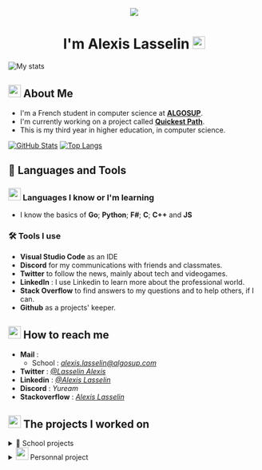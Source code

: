 <p align="center">
  <img src="https://media.giphy.com/media/xTiIzJSKB4l7xTouE8/giphy.gif">
</p>

<h1 align="center">I'm Alexis Lasselin <img src="https://cdn.discordapp.com/emojis/638827717130977282.gif?size=160&quality=lossless" width=25></h1>

![My stats](https://komarev.com/ghpvc/?username=AlexisLasselin&color=brightgreen&style=plastic)

## <img src="https://cdn.discordapp.com/emojis/1045822481803526184.webp?size=96&quality=lossless" width=25> About Me

- I'm a French student in computer science at [**ALGOSUP**](https://algosup.com/).
- I'm currently working on a project called [**Quickest Path**](https://github.com/algosup/2024-2025-project-3-quickest-path-team-3).
- This is my third year in higher education, in computer science.

[![GitHub Stats](https://github-readme-stats.vercel.app/api?username=AlexisLasselin&show_icons=true&theme=aura)](https://github.com/AlexisLasselin)
[![Top Langs](https://github-readme-stats.vercel.app/api/top-langs/?username=AlexisLasselin&hide=shaderlab,html,hlsl,css,js&count_private=true&theme=tokyonight)](https://github.com/anuraghazra/github-readme-stats)

## 🚀 Languages and Tools

### <img src="https://cdn.discordapp.com/emojis/854490183071039488.gif?size=160&quality=lossless" width=25> Languages I know or I'm learning

- I know the basics of **Go**; **Python**; **F#**; **C**; **C++** and **JS**

### 🛠️ Tools I use

- **Visual Studio Code** as an IDE
- **Discord** for my communications with friends and classmates.
- **Twitter** to follow the news, mainly about tech and videogames.
- **LinkedIn** : I use Linkedin to learn more about the professional world.
- **Stack Overflow** to find answers to my questions and to help others, if I can.
- **Github** as a projects' keeper.

## <img src="https://cdn.discordapp.com/emojis/621813805956988972.gif?size=160&quality=lossless" width = 25> How to reach me

- **Mail** :
  - School : *alexis.lasselin@algosup.com*
- **Twitter** : _[@Lasselin Alexis](https://twitter.com/LasselinAlexis1)_
- **Linkedin** : _[@Alexis Lasselin](https://www.linkedin.com/in/alexis-lasselin-318649251/)_
- **Discord** : _Yuream_
- **Stackoverflow** : _[Alexis Lasselin](https://stackoverflow.com/users/20451172/alexis-lasselin)_

## <img src="https://cdn.discordapp.com/emojis/933189860494299176.gif?size=96&quality=lossless" width=25> The projects I worked on

<details>
<summary>🏫 School projects</summary>

[Year 2022 ➜ 2023](#Year-2022-➜-2023)

1. [APPSolu](#1-APPSolu)
2. [AppNewsNetwork](#2-AppNewsNetwork)
3. [FABGen bindings](#3-FABGen-bindings)
4. [Game design](#4-Game-design)
5. [Algorithmics](#5-Algorithmics)

[Year 2023 ➜ 2024](#Year-2023-➜-2024)

1. [Rubik's art](#1-Rubiks-art)
2. [x86 retrogaming](#2-x86-retrogaming)
3. [virtual-processor](#3-virtual-processor)
4. [SportShield](#4-sportshield)
5. [Adopte un candidat](#5-flutter)

[Year 2024 ➜ 2025](#Year-2024-➜-2025)

1. [FPGA](#1-FPGA)
2. [Serious Game](#2-Serious-Game)

|             **Period**              |                     **Name**                      |                                                                       **Description**                                                                        |                                           **Link**                                           |     **Role**      |
| :---------------------------------: | :-----------------------------------------------: | :----------------------------------------------------------------------------------------------------------------------------------------------------------: | :------------------------------------------------------------------------------------------: | :---------------: |
|                                     |                                                   |                                                     <a id="Year-2022-➜-2023"></a>**_Year 2022 ➜ 2023_**                                                      |                                                                                              |                   |
| 27 September 2022 ➜ 28 October 2022 |           <a id="1-APPSolu"></a>APPSolu           |                                             SIGNALL contact us to create a prototype of smart signage for signs                                              |   [Our repo](https://github.com/algosup/2022-2023-project-1-smart-signage-Project-4-group)   |        QA         |
| 7 November 2022 ➜ 18 December 2022  |    <a id="2-AppNewsNetwork"></a>AppNewsNetwork    | Jacobi asked us for a way to improve communication in their factory, so we decided to modify a TV to be able to display the information shared on a website. |  [Our repo](https://github.com/algosup/2022-2023-project-2-factory-display-Project-4-group)  | Software Engineer |
|  3 January 2023 ➜ 17 Febuary 2023   |   <a id="3-FABGen-bindings"></a>FABGen bindings   |                             HARFANG 3D is a French 3D engine company that asked us to design bindings in F# for their 3D engine.                             | [Our repo](https://github.com/algosup/2022-2023-project-3-harfang3d-binding-Project-4-group) |  Project Manager  |
|  27 February 2023 ➜ 14 March 2023   |       <a id="4-Game-design"></a>Game design       |                                                      We must create a video game with Unreal Engine 4.                                                       |        [Our repo](https://github.com/algosup/2022-2023-project-4-game-design-Team-4)         |     Tech lead     |
|      2 May 2023 ➜ 23 June 2023      |      <a id="5-Algorithmics"></a>Algorithmics      |                         We're working for Krug Champagne and we have to create a software helping them with the champagne's Blending                         |        [Our repo](https://github.com/algosup/2022-2023-project-5-algorithmics-Team-4)        |  Program Manager  |
|                                     |                                                   |                                                     <a id="Year-2023-➜-2024"></a>**_Year 2023 ➜ 2024_**                                                      |                                                                                              |                   |
| 25 September 2023 ➜ 27 October 2023 |       <a id="1-Rubiks-art"></a> Rubik's art       |                                                We must build a Rubik's mural for the entrance of the school.                                                 |     [Our repo](https://github.com/alexislasselin/2023-2024-project-1-rubiks-art-Team-3)      |                   |
| 6 November 2023 ➜ 22 december 2023  |   <a id="2-x86-retrogaming"></a>x86 retrogaming   |                                                        The goal is to recreate PacMan in x86 assembly                                                        | [Our repo](https://github.com/algosup/2023-2024-project-2-x86-retrogaming-team-1/tree/main)  |  Project Manager  |
|  8 January 2024 ➜ 23 February 2024  | <a id="3-virtual-processor"></a>Virtual Processor |                                                           Recreate a computer inside of a computer                                                           |     [Our repo](https://github.com/algosup/2023-2024-project-3-virtual-processor-team-1)      | Software Engineer |
|    11 March 2024 ➜ 19 April 2024    |       <a id="4-sportshield"></a>SportShield       |                            CORIS Innovation asked us to improve their current product, an anti-theft system for sports equipment.                            |            [Our repo](github.com/algosup/2023-2024-project-4-sportshield-team-4)             |     Tech Lead     |
|     13 May 2024 ➜ 21 June 2024      |     <a id="5-flutter"></a>Adopte un candidat      |                                           We must create a Tinder-like app for matching job seekers and employers                                            |          [Our repo](https://github.com/algosup/2023-2024-project-5-flutter-team-3)           | Technical Writer  |
|                                     |                                                   |                                                     <a id="Year-2024-➜-2025"></a>**_Year 2024 ➜ 2025_**                                                      |                                                                                              |                   |
| 23 September 2024 ➜ 25 October 2024 |              <a id="1-FPGA"></a>FPGA              |                                          This time, we had to recreate the arcade game "Frogger" in FPGA - Verilog                                           |            [Our repo](https://github.com/algosup/2024-2025-project-1-fpga-team-5)            |  Project Manager  |
|  4 October 2024 ➜ 20 December 2024  |      <a id="2-Serious-Game"></a>Serious Game      |                                                Create a serious game in Godot about ecology / climate changes                                                |        [Our repo](https://github.com/algosup/2024-2025-project-2-serious-game-team-5)        | Software Engineer |
|  6 January 2025 ➜ 14 February 2025  |     <a id="3-Quickest-Path"></a>Quickest Path     |                               Create a C++ software to find the quickest path between two points using algorithms and REST API                               |       [Our repo](https://github.com/algosup/2024-2025-project-3-quickest-path-team-3)        |  Program Manager  |

</details>

<details>
<summary> <img src="https://cdn.discordapp.com/emojis/979915870576967710.gif?size=160&quality=lossless" width=25> Personnal project</summary>

![my projects](https://media.giphy.com/media/6uGhT1O4sxpi8/giphy.gif)

</details>
